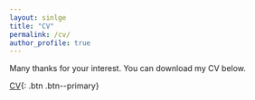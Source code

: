 ```yaml
---
layout: sinlge
title: "CV"
permalink: /cv/
author_profile: true
---
```


Many thanks for your interest. You can download my CV below. 

[CV](#https://raw.githubusercontent.com/SophiaHunger/SophiaHunger.github.io/master/_pages/add_material/CV_SHunger_nov2020.pdf){: .btn .btn--primary}


